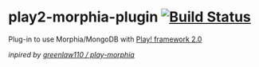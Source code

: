 # play2-morphia-plugin [![Build Status](https://secure.travis-ci.org/leodagdag/play2-morphia-plugin.png)](http://travis-ci.org/leodagdag/play2-morphia-plugin)
Plug-in to use Morphia/MongoDB with [Play! framework 2.0](http://www.playframework.org/2.0)

_inpired by [greenlaw110 / play-morphia](https://github.com/greenlaw110/play-morphia)_

